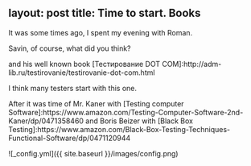 layout: post
title: Time to start. Books
---


<p>It was some times ago, I spent my evening with Roman.</p>
<p> Savin, of course, what did you think? </p>
<p> and his well known book [Teстирование DOT COM]:http://adm-lib.ru/testirovanie/testirovanie-dot-com.html</p>
<p> I think many testers start with this one.</p>
<p> After it was time of Mr. Kaner with [Testing computer Software]:https://www.amazon.com/Testing-Computer-Software-2nd-Kaner/dp/0471358460 and Boris Beizer with [Black Box Testing]:https://www.amazon.com/Black-Box-Testing-Techniques-Functional-Software/dp/0471120944</p>

![_config.yml]({{ site.baseurl }}/images/config.png)
